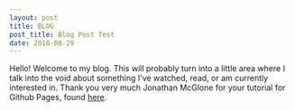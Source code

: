 ```yaml
---
layout: post
title: BLOG
post_title: Blog Post Test
date: 2018-08-29
---
```


Hello! Welcome to my blog.  This will probably turn into a little area where I talk into the void about something I've watched, read, or am currently interested in.  Thank you very much Jonathan McGlone for your tutorial for Github Pages, found <a href="http://jmcglone.com/guides/github-pages/">here</a>.
